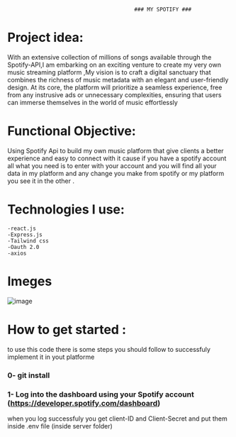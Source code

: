                                             ### MY SPOTIFY ###
 #	Project idea:
 With an extensive collection of millions of songs available through the Spotify-API,I am embarking on an exciting venture to create my very own music streaming platform ,My vision is to craft a digital sanctuary that combines the richness of music metadata with an elegant and user-friendly design. At its core, the platform will prioritize a seamless experience, free from any instrusive ads or unnecessary complexities, ensuring that users can immerse themselves in the world of music effortlessly 

 # Functional Objective:
 Using Spotify Api to build my own music platform that give clients a better experience and easy to connect with it cause if you have a spotify account all what you need is to enter with your account and you will find all your data in my platform and any change you make from spotify or my platform you see it in the other .

 # Technologies I use:
    -react.js
    -Express.js
    -Tailwind css
    -Oauth 2.0
    -axios

 # Imeges 
 ![image](https://github.com/dhiamlayah/MySpotify/assets/113603828/6cd160f1-2885-4ba0-b456-7082f07058de)


# How to get started :
to use this code there is some steps you should follow to successfuly implement it in yout platforme 

 ### 0- git install 
 ### 1- Log into the dashboard using your Spotify account (https://developer.spotify.com/dashboard)
when you log successfuly you get client-ID and Client-Secret and put them inside .env file (inside server folder)




